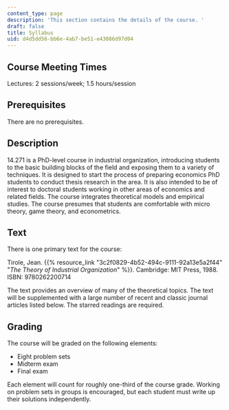 ```yaml
---
content_type: page
description: 'This section contains the details of the course. '
draft: false
title: Syllabus
uid: d4d5dd56-bb6e-4ab7-be51-e43086d97d04
---
```

## Course Meeting Times

Lectures: 2 sessions/week; 1.5 hours/session

## Prerequisites

There are no prerequisites.

## Description

14.271 is a PhD-level course in industrial organization, introducing students to the basic building blocks of the field and exposing them to a variety of techniques. It is designed to start the process of preparing economics PhD students to conduct thesis research in the area. It is also intended to be of interest to doctoral students working in other areas of economics and related fields. The course integrates theoretical models and empirical studies. The course presumes that students are comfortable with micro theory, game theory, and econometrics.

## Text

There is one primary text for the course:

Tirole, Jean. {{% resource_link "3c2f0829-4b52-494c-9111-92a13e5a2f44" "*The Theory of Industrial Organization*" %}}*.* Cambridge: MIT Press, 1988. ISBN: 9780262200714

The text provides an overview of many of the theoretical topics. The text will be supplemented with a large number of recent and classic journal articles listed below. The starred readings are required. 

## Grading

The course will be graded on the following elements:

- Eight problem sets
- Midterm exam
- Final exam 

Each element will count for roughly one-third of the course grade. Working on problem sets in groups is encouraged, but each student must write up their solutions independently.
